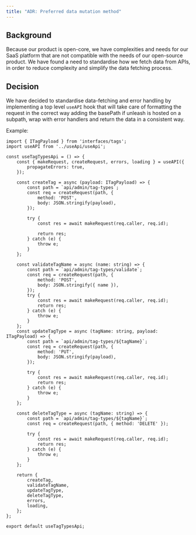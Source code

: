 ```yaml
---
title: "ADR: Preferred data mutation method"
---
```


## Background

Because our product is open-core, we have complexities and needs for our SaaS platform that are not compatible with the needs of our open-source product. We have found a need to standardise how we fetch data from APIs, in order to reduce complexity and simplify the data fetching process.

## Decision

We have decided to standardise data-fetching and error handling by implementing a top level `useAPI` hook that will take care of formatting the
request in the correct way adding the basePath if unleash is hosted on a subpath, wrap with error handlers and return the data in a consistent way.

Example:

```tsx
import { ITagPayload } from 'interfaces/tags';
import useAPI from '../useApi/useApi';

const useTagTypesApi = () => {
    const { makeRequest, createRequest, errors, loading } = useAPI({
        propagateErrors: true,
    });

    const createTag = async (payload: ITagPayload) => {
        const path = `api/admin/tag-types`;
        const req = createRequest(path, {
            method: 'POST',
            body: JSON.stringify(payload),
        });

        try {
            const res = await makeRequest(req.caller, req.id);

            return res;
        } catch (e) {
            throw e;
        }
    };

    const validateTagName = async (name: string) => {
        const path = `api/admin/tag-types/validate`;
        const req = createRequest(path, {
            method: 'POST',
            body: JSON.stringify({ name }),
        });
        try {
            const res = await makeRequest(req.caller, req.id);
            return res;
        } catch (e) {
            throw e;
        }
    };
    const updateTagType = async (tagName: string, payload: ITagPayload) => {
        const path = `api/admin/tag-types/${tagName}`;
        const req = createRequest(path, {
            method: 'PUT',
            body: JSON.stringify(payload),
        });

        try {
            const res = await makeRequest(req.caller, req.id);
            return res;
        } catch (e) {
            throw e;
        }
    };

    const deleteTagType = async (tagName: string) => {
        const path = `api/admin/tag-types/${tagName}`;
        const req = createRequest(path, { method: 'DELETE' });

        try {
            const res = await makeRequest(req.caller, req.id);
            return res;
        } catch (e) {
            throw e;
        }
    };

    return {
        createTag,
        validateTagName,
        updateTagType,
        deleteTagType,
        errors,
        loading,
    };
};

export default useTagTypesApi;
```
